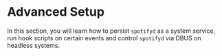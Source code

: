 # Advanced Setup

In this section, you will learn how to persist `spotifyd` as a system service, run hook scripts on certain events and control `spotifyd` via DBUS on headless systems.
